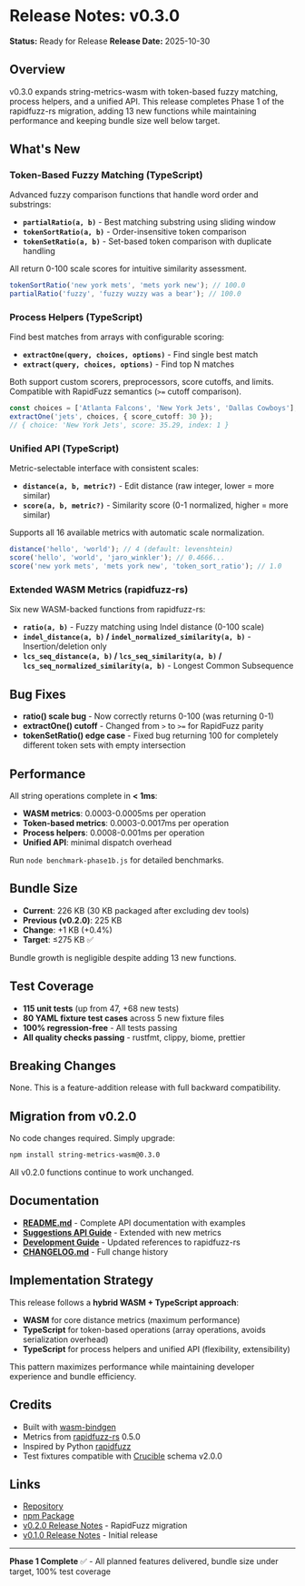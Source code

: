 # Release Notes: v0.3.0

**Status:** Ready for Release **Release Date:** 2025-10-30

## Overview

v0.3.0 expands string-metrics-wasm with token-based fuzzy matching, process helpers, and a unified
API. This release completes Phase 1 of the rapidfuzz-rs migration, adding 13 new functions while
maintaining performance and keeping bundle size well below target.

## What's New

### Token-Based Fuzzy Matching (TypeScript)

Advanced fuzzy comparison functions that handle word order and substrings:

- **`partialRatio(a, b)`** - Best matching substring using sliding window
- **`tokenSortRatio(a, b)`** - Order-insensitive token comparison
- **`tokenSetRatio(a, b)`** - Set-based token comparison with duplicate handling

All return 0-100 scale scores for intuitive similarity assessment.

```typescript
tokenSortRatio('new york mets', 'mets york new'); // 100.0
partialRatio('fuzzy', 'fuzzy wuzzy was a bear'); // 100.0
```

### Process Helpers (TypeScript)

Find best matches from arrays with configurable scoring:

- **`extractOne(query, choices, options)`** - Find single best match
- **`extract(query, choices, options)`** - Find top N matches

Both support custom scorers, preprocessors, score cutoffs, and limits. Compatible with RapidFuzz
semantics (`>=` cutoff comparison).

```typescript
const choices = ['Atlanta Falcons', 'New York Jets', 'Dallas Cowboys'];
extractOne('jets', choices, { score_cutoff: 30 });
// { choice: 'New York Jets', score: 35.29, index: 1 }
```

### Unified API (TypeScript)

Metric-selectable interface with consistent scales:

- **`distance(a, b, metric?)`** - Edit distance (raw integer, lower = more similar)
- **`score(a, b, metric?)`** - Similarity score (0-1 normalized, higher = more similar)

Supports all 16 available metrics with automatic scale normalization.

```typescript
distance('hello', 'world'); // 4 (default: levenshtein)
score('hello', 'world', 'jaro_winkler'); // 0.4666...
score('new york mets', 'mets york new', 'token_sort_ratio'); // 1.0
```

### Extended WASM Metrics (rapidfuzz-rs)

Six new WASM-backed functions from rapidfuzz-rs:

- **`ratio(a, b)`** - Fuzzy matching using Indel distance (0-100 scale)
- **`indel_distance(a, b)` / `indel_normalized_similarity(a, b)`** - Insertion/deletion only
- **`lcs_seq_distance(a, b)` / `lcs_seq_similarity(a, b)` /
  `lcs_seq_normalized_similarity(a, b)`** - Longest Common Subsequence

## Bug Fixes

- **ratio() scale bug** - Now correctly returns 0-100 (was returning 0-1)
- **extractOne() cutoff** - Changed from `>` to `>=` for RapidFuzz parity
- **tokenSetRatio() edge case** - Fixed bug returning 100 for completely different token sets with
  empty intersection

## Performance

All string operations complete in **< 1ms**:

- **WASM metrics**: 0.0003-0.0005ms per operation
- **Token-based metrics**: 0.0003-0.0017ms per operation
- **Process helpers**: 0.0008-0.001ms per operation
- **Unified API**: minimal dispatch overhead

Run `node benchmark-phase1b.js` for detailed benchmarks.

## Bundle Size

- **Current**: 226 KB (30 KB packaged after excluding dev tools)
- **Previous (v0.2.0)**: 225 KB
- **Change**: +1 KB (+0.4%)
- **Target**: ≤275 KB ✅

Bundle growth is negligible despite adding 13 new functions.

## Test Coverage

- **115 unit tests** (up from 47, +68 new tests)
- **80 YAML fixture test cases** across 5 new fixture files
- **100% regression-free** - All tests passing
- **All quality checks passing** - rustfmt, clippy, biome, prettier

## Breaking Changes

None. This is a feature-addition release with full backward compatibility.

## Migration from v0.2.0

No code changes required. Simply upgrade:

```bash
npm install string-metrics-wasm@0.3.0
```

All v0.2.0 functions continue to work unchanged.

## Documentation

- **[README.md](../../README.md)** - Complete API documentation with examples
- **[Suggestions API Guide](../user-guide/suggestions-api.md)** - Extended with new metrics
- **[Development Guide](../development.md)** - Updated references to rapidfuzz-rs
- **[CHANGELOG.md](../../CHANGELOG.md)** - Full change history

## Implementation Strategy

This release follows a **hybrid WASM + TypeScript approach**:

- **WASM** for core distance metrics (maximum performance)
- **TypeScript** for token-based operations (array operations, avoids serialization overhead)
- **TypeScript** for process helpers and unified API (flexibility, extensibility)

This pattern maximizes performance while maintaining developer experience and bundle efficiency.

## Credits

- Built with [wasm-bindgen](https://github.com/rustwasm/wasm-bindgen)
- Metrics from [rapidfuzz-rs](https://github.com/rapidfuzz/rapidfuzz-rs) 0.5.0
- Inspired by Python [rapidfuzz](https://github.com/maxbachmann/RapidFuzz)
- Test fixtures compatible with [Crucible](https://github.com/fulmenhq/crucible) schema v2.0.0

## Links

- [Repository](https://github.com/3leaps/string-metrics-wasm)
- [npm Package](https://www.npmjs.com/package/string-metrics-wasm)
- [v0.2.0 Release Notes](./v0.2.0.md) - RapidFuzz migration
- [v0.1.0 Release Notes](./v0.1.0.md) - Initial release

---

**Phase 1 Complete** ✅ - All planned features delivered, bundle size under target, 100% test
coverage
